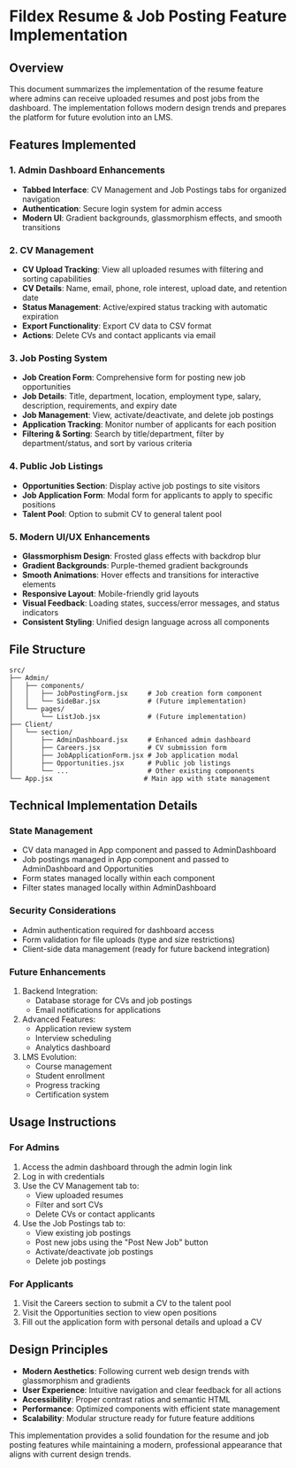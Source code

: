 # Fildex Resume & Job Posting Feature Implementation

## Overview
This document summarizes the implementation of the resume feature where admins can receive uploaded resumes and post jobs from the dashboard. The implementation follows modern design trends and prepares the platform for future evolution into an LMS.

## Features Implemented

### 1. Admin Dashboard Enhancements
- **Tabbed Interface**: CV Management and Job Postings tabs for organized navigation
- **Authentication**: Secure login system for admin access
- **Modern UI**: Gradient backgrounds, glassmorphism effects, and smooth transitions

### 2. CV Management
- **CV Upload Tracking**: View all uploaded resumes with filtering and sorting capabilities
- **CV Details**: Name, email, phone, role interest, upload date, and retention date
- **Status Management**: Active/expired status tracking with automatic expiration
- **Export Functionality**: Export CV data to CSV format
- **Actions**: Delete CVs and contact applicants via email

### 3. Job Posting System
- **Job Creation Form**: Comprehensive form for posting new job opportunities
- **Job Details**: Title, department, location, employment type, salary, description, requirements, and expiry date
- **Job Management**: View, activate/deactivate, and delete job postings
- **Application Tracking**: Monitor number of applicants for each position
- **Filtering & Sorting**: Search by title/department, filter by department/status, and sort by various criteria

### 4. Public Job Listings
- **Opportunities Section**: Display active job postings to site visitors
- **Job Application Form**: Modal form for applicants to apply to specific positions
- **Talent Pool**: Option to submit CV to general talent pool

### 5. Modern UI/UX Enhancements
- **Glassmorphism Design**: Frosted glass effects with backdrop blur
- **Gradient Backgrounds**: Purple-themed gradient backgrounds
- **Smooth Animations**: Hover effects and transitions for interactive elements
- **Responsive Layout**: Mobile-friendly grid layouts
- **Visual Feedback**: Loading states, success/error messages, and status indicators
- **Consistent Styling**: Unified design language across all components

## File Structure
```
src/
├── Admin/
│   ├── components/
│   │   ├── JobPostingForm.jsx     # Job creation form component
│   │   └── SideBar.jsx            # (Future implementation)
│   └── pages/
│       └── ListJob.jsx            # (Future implementation)
├── Client/
│   └── section/
│       ├── AdminDashboard.jsx     # Enhanced admin dashboard
│       ├── Careers.jsx            # CV submission form
│       ├── JobApplicationForm.jsx # Job application modal
│       ├── Opportunities.jsx      # Public job listings
│       └── ...                    # Other existing components
└── App.jsx                       # Main app with state management
```

## Technical Implementation Details

### State Management
- CV data managed in App component and passed to AdminDashboard
- Job postings managed in App component and passed to AdminDashboard and Opportunities
- Form states managed locally within each component
- Filter states managed locally within AdminDashboard

### Security Considerations
- Admin authentication required for dashboard access
- Form validation for file uploads (type and size restrictions)
- Client-side data management (ready for future backend integration)

### Future Enhancements
1. Backend Integration:
   - Database storage for CVs and job postings
   - Email notifications for applications
2. Advanced Features:
   - Application review system
   - Interview scheduling
   - Analytics dashboard
3. LMS Evolution:
   - Course management
   - Student enrollment
   - Progress tracking
   - Certification system

## Usage Instructions

### For Admins
1. Access the admin dashboard through the admin login link
2. Log in with credentials 
3. Use the CV Management tab to:
   - View uploaded resumes
   - Filter and sort CVs
   - Delete CVs or contact applicants
4. Use the Job Postings tab to:
   - View existing job postings
   - Post new jobs using the "Post New Job" button
   - Activate/deactivate job postings
   - Delete job postings

### For Applicants
1. Visit the Careers section to submit a CV to the talent pool
2. Visit the Opportunities section to view open positions
3. Fill out the application form with personal details and upload a CV

## Design Principles
- **Modern Aesthetics**: Following current web design trends with glassmorphism and gradients
- **User Experience**: Intuitive navigation and clear feedback for all actions
- **Accessibility**: Proper contrast ratios and semantic HTML
- **Performance**: Optimized components with efficient state management
- **Scalability**: Modular structure ready for future feature additions

This implementation provides a solid foundation for the resume and job posting features while maintaining a modern, professional appearance that aligns with current design trends.